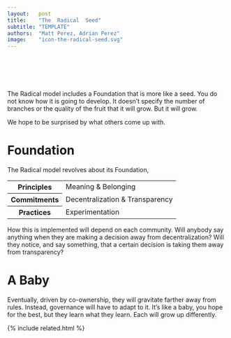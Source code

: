 ```yaml
---
layout:   post
title:    "The  Radical  Seed"
subtitle: "TEMPLATE"
authors:  "Matt Perez, Adrian Perez"
image:    "icon-the-radical-seed.svg"
---
```


<div style="display:none;">
 <p>The <span class="_paradigm">Radical</span> model includes a Foundation and it is more like a seed than a tree. You do not know how it is going to develop.</p>
</div>

<h1>&nbsp;</h1>
 <p>The <span class="_paradigm">Radical</span> model includes a Foundation that is more like a seed. You do not know how it is going to develop. It doesn&rsquo;t specify the number of branches or the quality of the fruit that it will grow. But it will grow.</p>
 <p>We hope to be surprised by what others come up with.</p>

<h1>Foundation</h1>
 <p>The <span class="_paradigm">Radical</span> model revolves about its Foundation,</p>
  <div class="_center">
   <table class="_h2table">
    <tr>
     <th>Principles</th>
     <td>Meaning & Belonging</td>
    </tr>
    <tr>
     <th>Commitments</th>
     <td>Decentralization & Transparency</td>
    </tr>
    <tr>
     <th>Practices</th>
     <td>Experimentation</td>
    </tr>
   </table>
  </div>
 <p>How this is implemented will depend on each community. Will anybody say anything when they are making a decision away from decentralization? Will they notice, and say something, that a certain decision is taking them away from transparency?</p>

<h1>A Baby</h1>
 <p>Eventually, driven by co-ownership, they will gravitate farther away from rules. Instead, governance will have to adapt to it. It&rsquo;s like a baby, you hope for the best, but they learn what they learn. Each will grow up differently.</p>

{% include related.html %}
